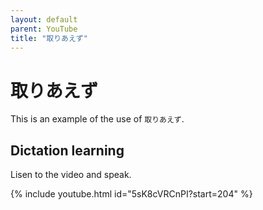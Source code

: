 ```yaml
---
layout: default
parent: YouTube
title: "取りあえず"
---
```


# 取りあえず

This is an example of the use of `取りあえず`.

## Dictation learning

Lisen to the video and speak.

{% include youtube.html id="5sK8cVRCnPI?start=204" %}
